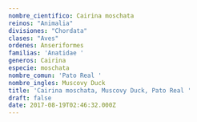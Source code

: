 ```yaml
---
nombre_cientifico: Cairina moschata
reinos: "Animalia"
divisiones: "Chordata"
clases: "Aves"
ordenes: Anseriformes
familias: 'Anatidae '
generos: Cairina
especie: moschata
nombre_comun: 'Pato Real '
nombre_ingles: Muscovy Duck
title: 'Cairina moschata, Muscovy Duck, Pato Real '
draft: false
date: 2017-08-19T02:46:32.000Z
---
```


